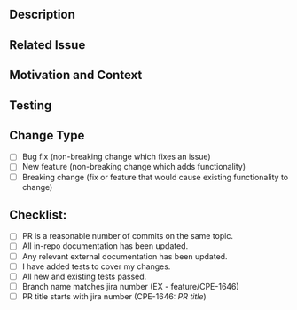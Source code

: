 
<!--- Provide a general summary of your changes in the Title above -->

## Description
<!--- Describe your changes in detail -->

## Related Issue
<!--- Please link to the issue here, example: -->
<!--- https://massmutual.atlassian.net/browse/CPE-1646 -->

## Motivation and Context
<!--- Why is this change required? What problem does it solve? -->

## Testing
<!--- Please describe in detail how you tested your changes. -->
<!--- Include details of your testing environment, and the tests you ran to -->
<!--- see how your change affects other areas of the code, etc. -->

## Change Type
<!--- What types of changes does your code introduce? Put an `x` in all the boxes that apply and remove any blank space: -->
- [ ] Bug fix (non-breaking change which fixes an issue)
- [ ] New feature (non-breaking change which adds functionality)
- [ ] Breaking change (fix or feature that would cause existing functionality to change)

## Checklist:
<!--- Go over all the following points, and put an `x` in all the boxes that apply and remove any blank space. -->
<!--- If you're unsure about any of these, don't hesitate to ask. We're here to help! -->
- [ ] PR is a reasonable number of commits on the same topic.
- [ ] All in-repo documentation has been updated.
- [ ] Any relevant external documentation has been updated.
- [ ] I have added tests to cover my changes.
- [ ] All new and existing tests passed.
- [ ] Branch name matches jira number (EX - feature/CPE-1646)
- [ ] PR title starts with jira number (CPE-1646: _PR title_)
